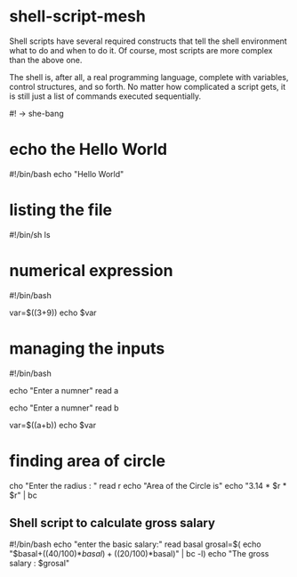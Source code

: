 # shell-script-mesh

Shell scripts have several required constructs that tell the shell environment what to do and when to do it. Of course, most scripts are more complex than the above one.

The shell is, after all, a real programming language, complete with variables, control structures, and so forth. No matter how complicated a script gets, it is still just a list of commands executed sequentially.

#! -> she-bang
# echo the Hello World
#!/bin/bash
echo "Hello World"

# listing the file 
#!/bin/sh
ls

# numerical expression
#!/bin/bash

var=$((3+9))
echo $var

# managing the inputs 

#!/bin/bash

echo "Enter a numner"
read a

echo "Enter a numner"
read b

var=$((a+b))
echo $var

# finding area of circle 

cho "Enter the radius : "
read r
echo "Area of the Circle is"
echo "3.14 * $r * $r" | bc

## Shell script to calculate gross salary

#!/bin/bash
echo "enter the basic salary:"
read basal
grosal=$( echo "$basal+((40/100)*$basal)+((20/100)*$basal)" | bc -l)
echo "The gross salary : $grosal"
